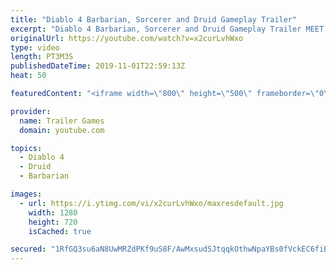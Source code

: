 ```yaml
---
title: "Diablo 4 Barbarian, Sorcerer and Druid Gameplay Trailer"
excerpt: "Diablo 4 Barbarian, Sorcerer and Druid Gameplay Trailer MEET YOUR MAKER Lilith has returned to Santuary, summoned by a dark ritual after eons in exile."
originalUrl: https://youtube.com/watch?v=x2curLvhWxo
type: video
length: PT3M3S
publishedDateTime: 2019-11-01T22:59:13Z
heat: 50

featuredContent: "<iframe width=\"800\" height=\"500\" frameborder=\"0\" src=\"https://www.youtube.com/embed/x2curLvhWxo\" allow=\"accelerometer; autoplay; encrypted-media; gyroscope; picture-in-picture\" allowfullscreen></iframe>"

provider:
  name: Trailer Games
  domain: youtube.com

topics:
  - Diablo 4
  - Druid
  - Barbarian

images:
  - url: https://i.ytimg.com/vi/x2curLvhWxo/maxresdefault.jpg
    width: 1280
    height: 720
    isCached: true

secured: "1RfGQ3su6aN8UwMRZdPKf9uS8F/AwMxsudSJtqqkOthwNpaYBs0fVckEC6fiBjpZbHnANcd9cI4Xxy8MKBKqMz0qkiVoO29OPlfAnHSZO2peZu1CNSd9SeV9PbdP2WdHZeI1g+Khmtaz3ROpMO0X9tSpw3M3kuvsZxH6bSasjzcYbpAzMnX2T0pCmAhuN1VfUF66Y3ErI+5z6mZdWFRwXzlsIPcCgNeXcO0TUWgNb/VrYrg8tCV3bxhGpDWvFOyK6nqJQ6drT7f3mR0/bRX+vKN0jFO1pf8PIZU5Qoe0HJ7lbGNOKrumJ3h8CuEI+0x3i06PiApfhHIq1Tp9mQEdEhBsqLwU6BGlYygtj83k8brvK585I/9d/nJP01XhCGMOHpJ7cFzH6yL14XeIgA3bBhrE60usWdVmXUBdlXVUoqI=;hH/nvKSbXx5PFF65nFt5Vg=="
---
```


